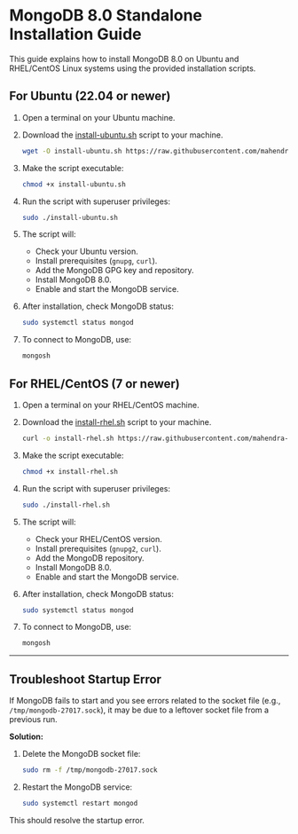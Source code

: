 # MongoDB 8.0 Standalone Installation Guide

This guide explains how to install MongoDB 8.0 on Ubuntu and RHEL/CentOS Linux systems using the provided installation scripts.


## For Ubuntu (22.04 or newer)

1. Open a terminal on your Ubuntu machine.
2. Download the [install-ubuntu.sh](install-ubuntu.sh) script to your machine.

    ```sh
    wget -O install-ubuntu.sh https://raw.githubusercontent.com/mahendra-shinde/mmc-gurgaon-25/refs/heads/main/mongodb/demos/install-ubuntu.sh
    ```

3. Make the script executable:
   ```sh
   chmod +x install-ubuntu.sh
   ```
4. Run the script with superuser privileges:
   ```sh
   sudo ./install-ubuntu.sh
   ```
5. The script will:
   - Check your Ubuntu version.
   - Install prerequisites (`gnupg`, `curl`).
   - Add the MongoDB GPG key and repository.
   - Install MongoDB 8.0.
   - Enable and start the MongoDB service.

6. After installation, check MongoDB status:
   ```sh
   sudo systemctl status mongod
   ```
7. To connect to MongoDB, use:
   ```sh
   mongosh
   ```

## For RHEL/CentOS (7 or newer)

1. Open a terminal on your RHEL/CentOS machine.
2. Download the [install-rhel.sh](install-rhel.sh) script to your machine.
   ```sh
   curl -o install-rhel.sh https://raw.githubusercontent.com/mahendra-shinde/mmc-gurgaon-25/refs/heads/main/mongodb/demos/install-rhel.sh
   ```
3. Make the script executable:
   ```sh
   chmod +x install-rhel.sh
   ```
4. Run the script with superuser privileges:
   ```sh
   sudo ./install-rhel.sh
   ```
5. The script will:
   - Check your RHEL/CentOS version.
   - Install prerequisites (`gnupg2`, `curl`).
   - Add the MongoDB repository.
   - Install MongoDB 8.0.
   - Enable and start the MongoDB service.

6. After installation, check MongoDB status:
   ```sh
   sudo systemctl status mongod
   ```
7. To connect to MongoDB, use:
   ```sh
   mongosh
   ```

---

## Troubleshoot Startup Error

If MongoDB fails to start and you see errors related to the socket file (e.g., `/tmp/mongodb-27017.sock`), it may be due to a leftover socket file from a previous run.

**Solution:**

1. Delete the MongoDB socket file:
   ```sh
   sudo rm -f /tmp/mongodb-27017.sock
   ```
2. Restart the MongoDB service:
   ```sh
   sudo systemctl restart mongod
   ```

This should resolve the startup error.

